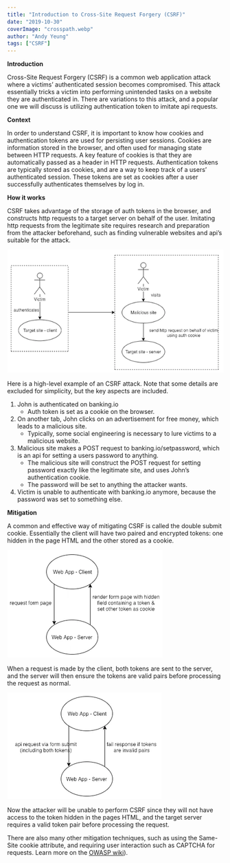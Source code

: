 ```yaml
---
title: "Introduction to Cross-Site Request Forgery (CSRF)"
date: "2019-10-30"
coverImage: "crosspath.webp"
author: "Andy Yeung"
tags: ["CSRF"]
---
```


**Introduction**

Cross-Site Request Forgery (CSRF) is a common web application attack where a victims’ authenticated session becomes compromised. This attack essentially tricks a victim into performing unintended tasks on a website they are authenticated in. There are variations to this attack, and a popular one we will discuss is utilizing authentication token to imitate api requests.

**Context**

In order to understand CSRF, it is important to know how cookies and authentication tokens are used for persisting user sessions. Cookies are information stored in the browser, and often used for managing state between HTTP requests. A key feature of cookies is that they are automatically passed as a header in HTTP requests. Authentication tokens are typically stored as cookies, and are a way to keep track of a users’ authenticated session. These tokens are set as cookies after a user successfully authenticates themselves by log in.

**How it works**

CSRF takes advantage of the storage of auth tokens in the browser, and constructs http requests to a target server on behalf of the user. Imitating http requests from the legitimate site requires research and preparation from the attacker beforehand, such as finding vulnerable websites and api’s suitable for the attack.

![](image2.webp)

Here is a high-level example of an CSRF attack. Note that some details are excluded for simplicity, but the key aspects are included.

1. John is authenticated on banking.io
    - Auth token is set as a cookie on the browser.
2. On another tab, John clicks on an advertisement for free money, which leads to a malicious site.
    - Typically, some social engineering is necessary to lure victims to a malicious website.
3. Malicious site makes a POST request to banking.io/setpassword, which is an api for setting a users password to anything.
    - The malicious site will construct the POST request for setting password exactly like the legitimate site, and uses John’s authentication cookie.
    - The password will be set to anything the attacker wants.
4. Victim is unable to authenticate with banking.io anymore, because the password was set to something else.

**Mitigation**

A common and effective way of mitigating CSRF is called the double submit cookie. Essentially the client will have two paired and encrypted tokens: one hidden in the page HTML and the other stored as a cookie.

![](image1.webp)

When a request is made by the client, both tokens are sent to the server, and the server will then ensure the tokens are valid pairs before processing the request as normal. 

![](image3.webp)

Now the attacker will be unable to perform CSRF since they will not have access to the token hidden in the pages HTML, and the target server requires a valid token pair before processing the request.

There are also many other mitigation techniques, such as using the Same-Site cookie attribute, and requiring user interaction such as CAPTCHA for requests. Learn more on the [OWASP wiki](https://owasp.org/www-community/attacks/csrf)).
